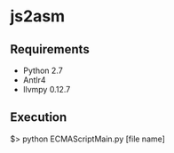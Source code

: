 # js2asm
## Requirements
* Python 2.7
* Antlr4
* llvmpy 0.12.7
## Execution
$> python ECMAScriptMain.py [file name]
